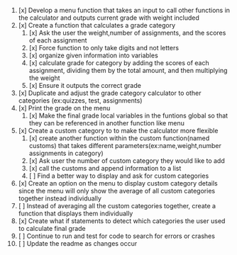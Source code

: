  1. [x] Develop a menu function that takes an input to call other functions in the calculator and outputs current grade with weight included
 1. [x] Create a function that calculates a grade category
    1. [x] Ask the user the weight,number of assignments, and the scores of each assignment 
    1. [x] Force function to only take digits and not letters
    1. [x] organize given information into variables
    1. [x] calculate grade for category by adding the scores of each assignment, dividing them by the total amount, and then multiplying the weight
    1. [x] Ensure it outputs the correct grade
  1. [x] Duplicate and adjust the grade category calculator to other categories (ex:quizzes, test, assignments)
  1. [x] Print the grade on the menu
      1. [x] Make the final grade local variables in the funtions global so that they can be referenced in another function like menu
  1. [x] Create a custom category to to make the calculator more flexible
      1. [x] create another function within the custom function(named customs) that takes different parameters(ex:name,weight,number assignments in category)
      1. [x] Ask user the number of custom category they would like to add
      1. [x] call the customs and append information to a list
      1. [ ] Find a better way to display and ask for custom categories
  1. [x] Create an option on the menu to display custom category details since the menu will only show the average of all custom categories together instead individually
  1. [ ] Instead of averaging all the custom categories together, create a function that displays them individually
  1. [x] Create what if statements to detect which categories the user used to calculate final grade
  1. [ ] Continue to run and test for code to search for errors or crashes
  1. [ ] Update the readme as changes occur
  
   
  
